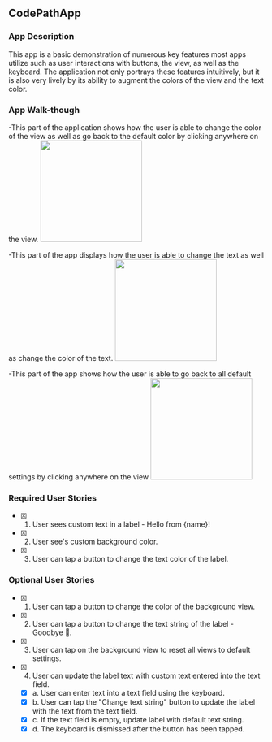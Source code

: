 
## CodePathApp

### App Description
This app is a basic demonstration of numerous key features most apps utilize such as user interactions with buttons, the view, as well as the keyboard. The application not only portrays these features intuitively, but it is also very lively by its ability to augment the colors of the view and the text color. 

### App Walk-though
-This part of the application shows how the user is able to change the color of the view as well as go back to the default color by clicking anywhere on the view.
<img src="https://imgur.com/a/yBYBMVc" width=200><br> 

-This part of the app displays how the user is able to change the text as well as change the color of the text.
<img src="https://giphy.com/embed/2sgehm171FArcrqjDU" width=200><br>

-This part of the app shows how the user is able to go back to all default settings by clicking anywhere on the view
<img src="https://giphy.com/embed/NULTnMVGOdn1Z27We6" width=200><br>

### Required User Stories
- [x] 1. User sees custom text in a label - Hello from {name}!
- [x] 2. User see's custom background color.
- [x] 3. User can tap a button to change the text color of the label.

### Optional User Stories
- [x] 1. User can tap a button to change the color of the background view.
- [x] 2. User can tap a button to change the text string of the label - Goodbye 👋.
- [x] 3. User can tap on the background view to reset all views to default settings.
- [x] 4. User can update the label text with custom text entered into the text field.
   - [x] a. User can enter text into a text field using the keyboard.
   - [x] b. User can tap the "Change text string" button to update the label with the text from the text field.
   - [x] c. If the text field is empty, update label with default text string.
   - [x] d. The keyboard is dismissed after the button has been tapped.